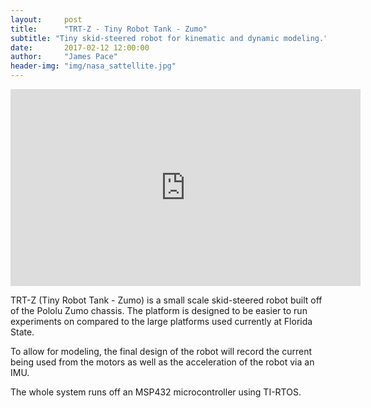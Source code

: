 ```yaml
---
layout:     post
title:      "TRT-Z - Tiny Robot Tank - Zumo"
subtitle: "Tiny skid-steered robot for kinematic and dynamic modeling."
date:       2017-02-12 12:00:00
author:     "James Pace"
header-img: "img/nasa_sattellite.jpg"
---
```


<iframe width="560" height="315" src="https://www.youtube.com/embed/7kNemSp4kVE" frameborder="0" allowfullscreen></iframe>

TRT-Z (Tiny Robot Tank - Zumo) is a small scale skid-steered robot built
off of the Pololu Zumo chassis. The platform is designed to be easier
to run experiments on compared to the large platforms used
currently at Florida State.

To allow for modeling, the final design of the robot will record the
current being used from the motors as well as the acceleration of
the robot via an IMU.

The whole system runs off an MSP432 microcontroller using TI-RTOS.


